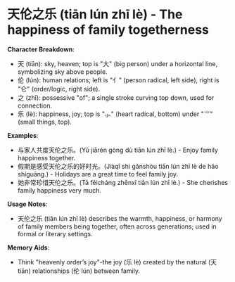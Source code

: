 # **天伦之乐 (tiān lún zhī lè) - The happiness of family togetherness**

**Character Breakdown**:  
- 天 (tiān): sky, heaven; top is "大" (big person) under a horizontal line, symbolizing sky above people.  
- 伦 (lún): human relations; left is "亻" (person radical, left side), right is "仑" (order/logic, right side).  
- 之 (zhī): possessive "of"; a single stroke curving top down, used for connection.  
- 乐 (lè): happiness, joy; top is "⺗" (heart radical, bottom) under "⺌" (small things, top).

**Examples**:  
- 与家人共度天伦之乐。(Yǔ jiārén gòng dù tiān lún zhī lè.) - Enjoy family happiness together.  
- 假期是感受天伦之乐的好时光。(Jiàqī shì gǎnshòu tiān lún zhī lè de hǎo shíguāng.) - Holidays are a great time to feel family joy.  
- 她非常珍惜天伦之乐。(Tā fēicháng zhēnxī tiān lún zhī lè.) - She cherishes family happiness very much.

**Usage Notes**:  
- 天伦之乐 (tiān lún zhī lè) describes the warmth, happiness, or harmony of family members being together, often across generations; used in formal or literary settings.

**Memory Aids**:  
- Think "heavenly order’s joy"-the joy (乐 lè) created by the natural (天 tiān) relationships (伦 lún) between family.